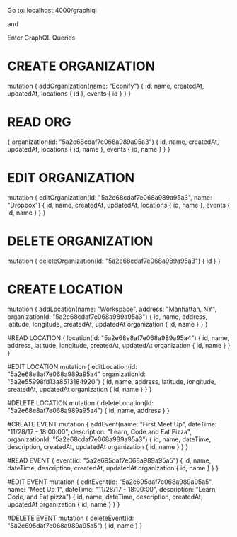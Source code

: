 Go to: localhost:4000/graphiql

and

Enter GraphQL Queries

# CREATE ORGANIZATION
mutation {
 	addOrganization(name: "Econify") {
    id,
		name,
    createdAt,
    updatedAt,
    locations {
      id
    },
    events {
      id
    } 
  }
}

# READ ORG
{
  organization(id: "5a2e68cdaf7e068a989a95a3") {
    id,
    name,
    createdAt,
    updatedAt,
    locations {
      id,
      name
    },
    events {
      id,
      name
    }
  }
}

# EDIT ORGANIZATION
mutation {
 	editOrganization(id: "5a2e68cdaf7e068a989a95a3", name: "Dropbox") {
    id,
    name,
    createdAt,
    updatedAt,
    locations {
      id,
      name
    },
    events {
      id,
      name
    }
  }
}

# DELETE ORGANIZATION
mutation {
 	deleteOrganization(id: "5a2e68cdaf7e068a989a95a3") {
    id
  }
}

# CREATE LOCATION
mutation {
 	addLocation(name: "Workspace", address: "Manhattan, NY", organizationId: "5a2e68cdaf7e068a989a95a3") {
    id,
		name,
    address,
    latitude,
    longitude,
    createdAt,
    updatedAt
    organization {
      id,
      name
    }
  }
}

#READ LOCATION
{
  location(id: "5a2e68e8af7e068a989a95a4") {
    id,
		name,
    address,
    latitude,
    longitude,
    createdAt,
    updatedAt
    organization {
      id,
      name
    }
  }
}

#EDIT LOCATION
mutation {
  editLocation(id: "5a2e68e8af7e068a989a95a4" organizationId: "5a2e55998fd13a8513184920") {
    id,
		name,
    address,
    latitude,
    longitude,
    createdAt,
    updatedAt
    organization {
      id,
      name
    }
  }
}


#DELETE LOCATION 
mutation {
 	deleteLocation(id: "5a2e68e8af7e068a989a95a4") {
    id,
		name,
    address
  }
}


#CREATE EVENT
mutation {
 	addEvent(name: "First Meet Up", dateTime: "11/28/17 - 18:00:00", description: "Learn, Code and Eat Pizza", organizationId: "5a2e68cdaf7e068a989a95a3") {
    id,
		name,
    dateTime,
		description,
    createdAt,
    updatedAt
    organization {
      id,
      name
    }
  }
}

#READ EVENT
{
  event(id: "5a2e695daf7e068a989a95a5") {
     id,
     name,
     dateTime,
     description,
     createdAt,
     updatedAt
     organization {
       id,
       name
     }
  }
}

#EDIT EVENT
mutation {
  editEvent(id: "5a2e695daf7e068a989a95a5", name: "Meet Up 1", dateTime: "11/28/17 - 18:00:00", description: "Learn, Code, and Eat pizza") {
    id,
     name,
     dateTime,
     description,
     createdAt,
     updatedAt
     organization {
       id,
       name
     }
  }
}


#DELETE EVENT 
mutation {
 	deleteEvent(id: "5a2e695daf7e068a989a95a5") {
    id,
		name
  }
}